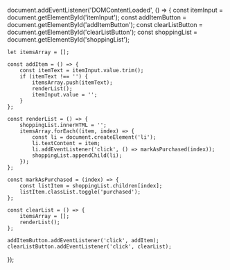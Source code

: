 document.addEventListener('DOMContentLoaded', () => {
    const itemInput = document.getElementById('itemInput');
    const addItemButton = document.getElementById('addItemButton');
    const clearListButton = document.getElementById('clearListButton');
    const shoppingList = document.getElementById('shoppingList');

    let itemsArray = [];

    const addItem = () => {
        const itemText = itemInput.value.trim();
        if (itemText !== '') {
            itemsArray.push(itemText);
            renderList();
            itemInput.value = '';
        }
    };

    const renderList = () => {
        shoppingList.innerHTML = '';
        itemsArray.forEach((item, index) => {
            const li = document.createElement('li');
            li.textContent = item;
            li.addEventListener('click', () => markAsPurchased(index));
            shoppingList.appendChild(li);
        });
    };

    const markAsPurchased = (index) => {
        const listItem = shoppingList.children[index];
        listItem.classList.toggle('purchased');
    };

    const clearList = () => {
        itemsArray = [];
        renderList();
    };

    addItemButton.addEventListener('click', addItem);
    clearListButton.addEventListener('click', clearList);
});

